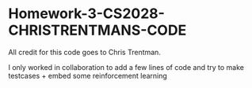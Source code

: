 # Homework-3-CS2028-CHRISTRENTMANS-CODE

All credit for this code goes to Chris Trentman.

I only worked in collaboration to add a few lines of code and try to make testcases + embed some reinforcement learning
